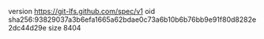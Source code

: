 version https://git-lfs.github.com/spec/v1
oid sha256:93829037a3b6efa1665a62bdae0c73a6b10b6b76bb9e91f80d8282e2dc44d29e
size 8404
